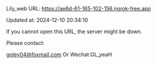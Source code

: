 Lily_web URL: https://ae6d-61-165-102-156.ngrok-free.app

Updated at: 2024-12-10 20:34:10

If you cannot open this URL, the server might be down.

Please contact: 

goley04@foxmail.com Or Wechat:GL_yeaH